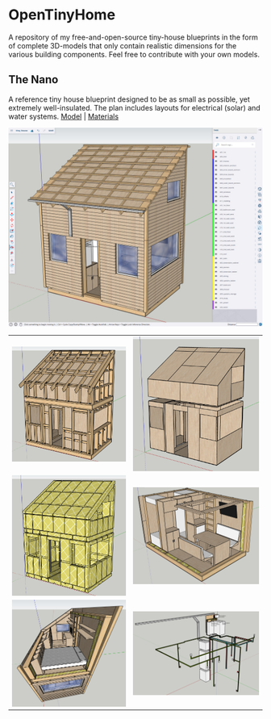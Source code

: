 # OpenTinyHome
A repository of my free-and-open-source tiny-house blueprints in the form of complete 3D-models that only contain realistic dimensions for the various building components. Feel free to contribute with your own models.

## The Nano
A reference tiny house blueprint designed to be as small as possible, yet extremely well-insulated. The plan includes layouts for electrical (solar) and water systems. [Model](the_nano/model.skp) | [Materials](the_nano/materials.ods)

![img_0001](the_nano/images/img_0001.jpg)
<table>
    <tr>
        <td><img src="the_nano/images/img_0002.jpg"></td>
        <td><img src="the_nano/images/img_0003.jpg"></td>
    </tr>
    <tr>
        <td><img src="the_nano/images/img_0004.jpg"></td>
        <td><img src="the_nano/images/img_0005.jpg"></td>
    </tr>
    <tr>
        <td><img src="the_nano/images/img_0006.jpg"></td>
        <td><img src="the_nano/images/img_0007.jpg"></td>
    </tr>
</table>
